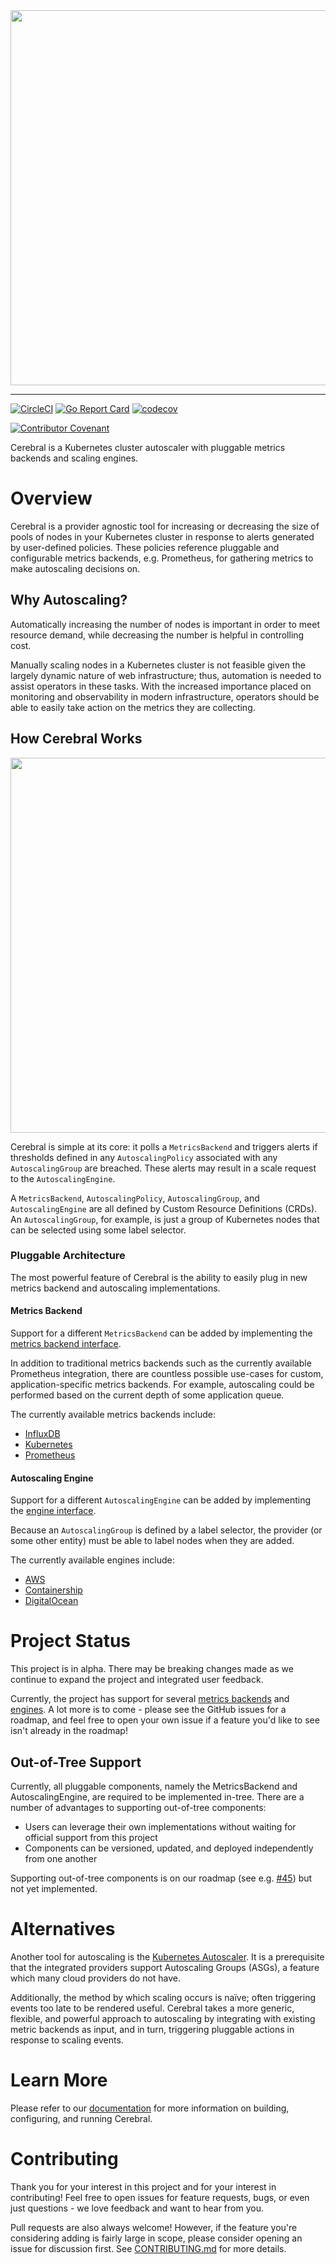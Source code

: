 <img src="https://github.com/containership/cerebral/blob/assets/cerebral_wordmark.svg" width=600>

---

[![CircleCI](https://circleci.com/gh/containership/cerebral.svg?style=svg)](https://circleci.com/gh/containership/cerebral)
[![Go Report Card](https://goreportcard.com/badge/github.com/containership/cerebral)](https://goreportcard.com/report/github.com/containership/cerebral)
[![codecov](https://codecov.io/gh/containership/cerebral/branch/master/graph/badge.svg)](https://codecov.io/gh/containership/cerebral)

[![Contributor Covenant](https://img.shields.io/badge/Contributor%20Covenant-v1.4%20adopted-ff69b4.svg)](code-of-conduct.md)

Cerebral is a Kubernetes cluster autoscaler with pluggable metrics backends and scaling engines.

# Overview

Cerebral is a provider agnostic tool for increasing or decreasing the size of pools of nodes in your Kubernetes cluster in response to alerts generated by user-defined policies.
These policies reference pluggable and configurable metrics backends, e.g. Prometheus, for gathering metrics to make autoscaling decisions on.

## Why Autoscaling?

Automatically increasing the number of nodes is important in order to meet resource demand, while decreasing the number is helpful in controlling cost.

Manually scaling nodes in a Kubernetes cluster is not feasible given the largely dynamic nature of web infrastructure; thus, automation is needed to assist operators in these tasks.
With the increased importance placed on monitoring and observability in modern infrastructure, operators should be able to easily take action on the metrics they are collecting.

## How Cerebral Works

<p align="center">
    <img src="https://github.com/containership/cerebral/blob/assets/cerebral_high_level_architecture.png" width=600>
</p>

Cerebral is simple at its core: it polls a `MetricsBackend` and triggers alerts if thresholds defined in any `AutoscalingPolicy` associated with any `AutoscalingGroup` are breached.
These alerts may result in a scale request to the `AutoscalingEngine`.

A `MetricsBackend`, `AutoscalingPolicy`, `AutoscalingGroup`, and `AutoscalingEngine` are all defined by Custom Resource Definitions (CRDs).
An `AutoscalingGroup`, for example, is just a group of Kubernetes nodes that can be selected using some label selector.

### Pluggable Architecture

The most powerful feature of Cerebral is the ability to easily plug in new metrics backend and autoscaling implementations.

#### Metrics Backend

Support for a different `MetricsBackend` can be added by implementing the [metrics backend interface][metrics-backend-interface].

In addition to traditional metrics backends such as the currently available Prometheus integration, there are countless possible use-cases for custom, application-specific metrics backends.
For example, autoscaling could be performed based on the current depth of some application queue.

The currently available metrics backends include:
* [InfluxDB][influxdb-metrics-backend]
* [Kubernetes][kubernetes-metrics-backend]
* [Prometheus][prometheus-metrics-backend]

#### Autoscaling Engine

Support for a different `AutoscalingEngine` can be added by implementing the [engine interface][engine-interface].

Because an `AutoscalingGroup` is defined by a label selector, the provider (or some other entity) must be able to label nodes when they are added.

The currently available engines include:
* [AWS][aws-engine]
* [Containership][containership-engine]
* [DigitalOcean][digitalocean-engine]

# Project Status

This project is in alpha.
There may be breaking changes made as we continue to expand the project and integrated user feedback.

Currently, the project has support for several [metrics backends](#metrics-backend) and [engines](#autoscaling-engine).
A lot more is to come - please see the GitHub issues for a roadmap, and feel free to open your own issue if a feature you'd like to see isn't already in the roadmap!

## Out-of-Tree Support

Currently, all pluggable components, namely the MetricsBackend and AutoscalingEngine, are required to be implemented in-tree.
There are a number of advantages to supporting out-of-tree components:

* Users can leverage their own implementations without waiting for official support from this project
* Components can be versioned, updated, and deployed independently from one another

Supporting out-of-tree components is on our roadmap (see e.g. [#45](https://github.com/containership/cerebral/issues/45)) but not yet implemented.

# Alternatives

Another tool for autoscaling is the [Kubernetes Autoscaler](https://github.com/kubernetes/autoscaler/tree/master/cluster-autoscaler).
It is a prerequisite that the integrated providers support Autoscaling Groups (ASGs), a feature which many cloud providers do not have.

Additionally, the method by which scaling occurs is naïve; often triggering events too late to be rendered useful.
Cerebral takes a more generic, flexible, and powerful approach to autoscaling by integrating with existing metric backends as input, and in turn, triggering pluggable actions in response to scaling events.

# Learn More

Please refer to our [documentation](/docs) for more information on building, configuring, and running Cerebral.

# Contributing

Thank you for your interest in this project and for your interest in contributing!
Feel free to open issues for feature requests, bugs, or even just questions - we love feedback and want to hear from you.

Pull requests are also always welcome!
However, if the feature you're considering adding is fairly large in scope, please consider opening an issue for discussion first.
See [CONTRIBUTING.md](/CONTRIBUTING.md) for more details.

[metrics-backend-interface]: /pkg/metrics/backend.go
[engine-interface]: /pkg/autoscaling/engine.go
[influxdb-metrics-backend]: /docs/metrics_backends/influxdb.md
[kubernetes-metrics-backend]: /docs/metrics_backends/kubernetes.md
[prometheus-metrics-backend]: /docs/metrics_backends/prometheus.md
[aws-engine]: /docs/engines/aws.md
[containership-engine]: /docs/engines/containership.md
[digitalocean-engine]: /docs/engines/digitalocean.md
